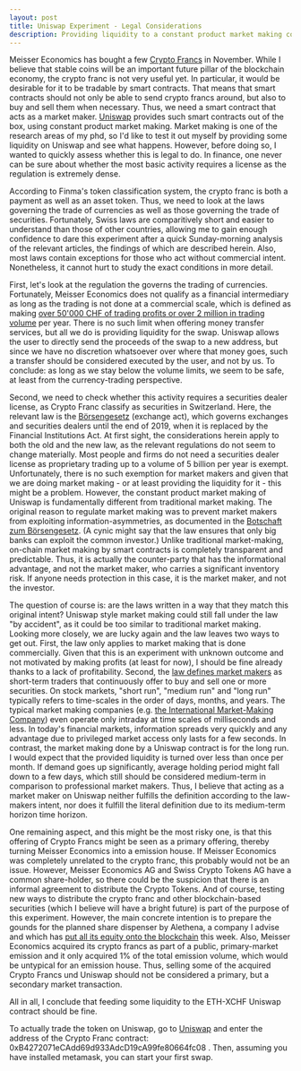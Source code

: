 ```yaml
---
layout: post
title: Uniswap Experiment - Legal Considerations
description: Providing liquidity to a constant product market making contract that trades Ether (ETH) against Crypto Francs (XCHF).
---
```

Meisser Economics has bought a few <a href="https://www.swisscryptotokens.ch/">Crypto Francs</a> in November. While I believe that stable coins will be an important future pillar of the blockchain economy, the crypto franc is not very useful yet. In particular, it would be desirable for it to be tradable by smart contracts. That means that smart contracts should not only be able to send crypto francs around, but also to buy and sell them when necessary. Thus, we need a smart contract that acts as a market maker. <a href="https://uniswap.io">Uniswap</a> provides such smart contracts out of the box, using constant product market making. Market making is one of the research areas of my phd, so I'd like to test it out myself by providing some liquidity on Uniswap and see what happens. However, before doing so, I wanted to quickly assess whether this is legal to do. In finance, one never can be sure about whether the most basic activity requires a license as the regulation is extremely dense.

According to Finma's token classification system, the crypto franc is both a payment as well as an asset token. Thus, we need to look at the laws governing the trade of currencies as well as those governing the trade of securities. Fortunately, Swiss laws are comparitively short and easier to understand than those of other countries, allowing me to gain enough confidence to dare this experiment after a quick Sunday-morning analysis of the relevant articles, the findings of which are described herein. Also, most laws contain exceptions for those who act without commercial intent. Nonetheless, it cannot hurt to study the exact conditions in more detail.

First, let's look at the regulation the governs the trading of currencies. Fortunately, Meisser Economics does not qualify as a financial intermediary as long as the trading is not done at a commercial scale, which is defined as making <a href="https://www.admin.ch/opc/de/classified-compilation/20152238/index.html#a7">over 50'000 CHF of trading profits or over 2 million in trading volume</a> per year. There is no such limit when offering money transfer services, but all we do is providing liquidity for the swap. Uniswap allows the user to directly send the proceeds of the swap to a new address, but since we have no discretion whatsoever over where that money goes, such a transfer should be considered executed by the user, and not by us. To conclude: as long as we stay below the volume limits, we seem to be safe, at least from the currency-trading perspective.

Second, we need to check whether this activity requires a securities dealer license, as Crypto Franc classify as securities in Switzerland. Here, the relevant law is the <a href="https://www.admin.ch/opc/de/classified-compilation/19950081/index.html">Börsengesetz</a> (exchange act), which governs exchanges and securities dealers until the end of 2019, when it is replaced by the Financial Institutions Act. At first sight, the considerations herein apply to both the old and the new law, as the relevant regulations do not seem to change materially. Most people and firms do not need a securities dealer license as proprietary trading up to a volume of 5 billion per year is exempt. Unfortunately, there is no such exemption for market makers and given that we are doing market making - or at least providing the liquidity for it - this might be a problem. However, the constant product market making of Uniswap is fundamentally different from traditional market making. The original reason to regulate market making was to prevent market makers from exploiting information-asymmetries, as documented in the <a href="https://www.amtsdruckschriften.bar.admin.ch/viewOrigDoc.do?id=10052587">Botschaft zum Börsengesetz</a>. (A cynic might say that the law ensures that only big banks can exploit the common investor.) Unlike traditional market-making, on-chain market making by smart contracts is completely transparent and predictable. Thus, it is actually the counter-party that has the informational advantage, and not the market maker, who carries a significant inventory risk. If anyone needs protection in this case, it is the market maker, and not the investor.

The question of course is: are the laws written in a way that they match this original intent? Uniswap style market making could still fall under the law "by accident", as it could be too similar to traditional market making. Looking more closely, we are lucky again and the law leaves two ways to get out. First, the law only applies to market making that is done  commercially. Given that this is an experiment with unknown outcome and not motivated by making profits (at least for now), I should be fine already thanks to a lack of profitability. Second, the <a href="https://www.admin.ch/opc/de/classified-compilation/19960659/index.html#a3">law defines market makers</a> as short-term traders that continuously offer to buy and sell one or more securities. On stock markets, "short run", "medium run" and "long run" typically refers to time-scales in the order of days, months, and years. The typical market making companies (e.g. <a href="https://www.imc.com"> the International Market-Making Company</a>) even operate only intraday at time scales of milliseconds and less. In today's financial markets, information spreads very quickly and any advantage due to privileged market access only lasts for a few seconds. In contrast, the market making done by a Uniswap contract is for the long run. I would expect that the provided liquidity is turned over less than once per month. If demand goes up significantly, average holding period might fall down to a few days, which still should be considered medium-term in comparison to professional market makers. Thus, I believe that acting as a market maker on Uniswap neither fulfills the definition according to the law-makers intent, nor does it fulfill the literal definition due to its medium-term horizon time horizon.

One remaining aspect, and this might be the most risky one, is that this offering of Crypto Francs might be seen as a primary offering, thereby turning Meisser Economics into a emission house. If Meisser Economics was completely unrelated to the crypto franc, this probably would not be an issue. However, Meisser Economics AG and Swiss Crypto Tokens AG have a common share-holder, so there could be the suspicion that there is an informal agreement to distribute the Crypto Tokens. And of course, testing new ways to distribute the crypto franc and other blockchain-based securities (which I believe will have a bright future) is part of the purpose of this experiment. However, the main concrete intention is to prepare the gounds for the planned share dispenser by Alethena, a company I advise and which has <a href="https://handelszeitung.ch/blogs/bits-coins/erste-firma-gibt-aktien-nur-noch-auf-der-blockchain-aus">put all its equity onto the blockchain</a> this week. Also, Meisser Economics acquired its crypto francs as part of a public, primary-market emission and it only acquired 1% of the total emission volume, which would be untypical for an emission house. Thus, selling some of the acquired Crypto Francs und Uniswap should not be considered a primary, but a secondary market transaction.

All in all, I conclude that feeding some liquidity to the ETH-XCHF Uniswap contract should be fine.

To actually trade the token on Uniswap, go to <a href="https://uniswap.exchange/swap">Uniswap</a> and enter the address of the Crypto Franc contract: 0xB4272071eCAdd69d933AdcD19cA99fe80664fc08 . Then, assuming you have installed metamask, you can start your first swap.
